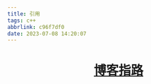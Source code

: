 ```yaml
---
title: 引用
tags: c++
abbrlink: c96f7df0
date: 2023-07-08 14:20:07
---
```


# <center>[博客指路](https://www.cnblogs.com/alex-gc/p/11165821.html)</center>
